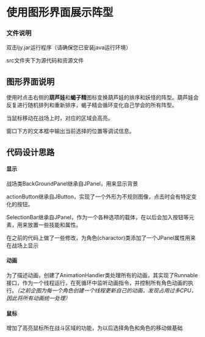 # 使用图形界面展示阵型  <br>
### 文件说明

双击ljy.jar运行程序（请确保您已安装java运行环境）<br>

src文件夹下为源代码和资源文件

## 图形界面说明

使用时点击右侧的**葫芦娃**和**蝎子精**图标变换葫芦娃的排序和妖怪的阵型。葫芦娃会反复进行随机排列和重新排序，蝎子精会循环变化自己学会的所有阵型。<br>

当鼠标移动在战场上时，对应的区域会高亮。<br>

窗口下方的文本框中输出当前选择的位置等调试信息。

## 代码设计思路

#### 显示

战场类BackGroundPanel继承自JPanel，用来显示背景<br>

actionButton继承自JButton，实现了一个外形为不规则图像，点击时会有特定变化的按钮。<br>

SelectionBar继承自JPanel，作为一个各种选项的载体，在以后会加入按钮等元素，用来放置一些技能和属性。<br>

在之前的代码上做了一些修改，为角色(charactor)类添加了一个JPanel属性用来在战场上显示

#### 动画

为了描述动画，创建了AnimationHandler类处理所有的动画，其实现了Runnable接口，作为一个线程运行，在死循环中监听动画指令，并控制所有角色动画的执行。*（之前企图为每一个角色创建一个线程更新自己的动画，发现占用过多CPU，因此将所有动画统一处理）*<br>

#### 鼠标

增加了高亮鼠标所在战斗区域的功能，为以后选择角色和角色的移动做基础